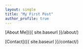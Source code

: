 ```yaml
---
layout: single
title: "My First Post"
author_profile: true
---
```



[About Me]({{ site.baseurl }}/about/)

[Contact]({{ site.baseurl }}/contact/)
